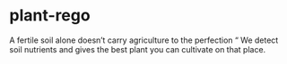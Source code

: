 # plant-rego
A fertile soil alone doesn’t carry agriculture to the perfection “
We detect soil nutrients and gives the best plant you can cultivate on that place.
